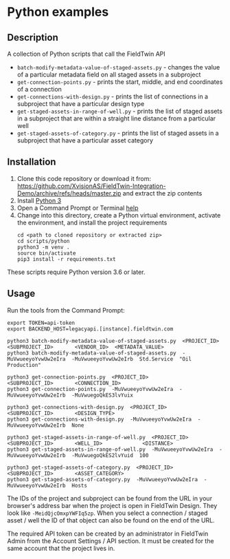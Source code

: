 # Python examples

## Description

A collection of Python scripts that call the FieldTwin API 

* `batch-modify-metadata-value-of-staged-assets.py` - changes the value of a particular
  metadata field on all staged assets in a subproject
* `get-connection-points.py` - prints the start, middle, and end coordinates of a
  connection
* `get-connections-with-design.py` - prints the list of connections in a subproject
  that have a particular design type
* `get-staged-assets-in-range-of-well.py` - prints the list of staged assets in a
  subproject that are within a straight line distance from a particular well
* `get-staged-assets-of-category.py` - prints the list of staged assets in a subproject
  that have a particular asset category

## Installation

1. Clone this code repository or download it from:  
   https://github.com/XvisionAS/FieldTwin-Integration-Demo/archive/refs/heads/master.zip
   and extract the zip contents
2. Install [Python 3](https://www.python.org/downloads/)
3. Open a Command Prompt or Terminal [help](https://www.lifewire.com/how-to-open-command-prompt-2618089)
4. Change into this directory, create a Python virtual environment,
   activate the environment, and install the project requirements
   ```
   cd <path to cloned repository or extracted zip>
   cd scripts/python
   python3 -m venv .
   source bin/activate
   pip3 install -r requirements.txt
   ```

These scripts require Python version 3.6 or later.

## Usage

Run the tools from the Command Prompt:

```
export TOKEN=api-token
export BACKEND_HOST=legacyapi.[instance].fieldtwin.com

python3 batch-modify-metadata-value-of-staged-assets.py  <PROJECT_ID>          <SUBPROJECT_ID>       <VENDOR_ID>  <METADATA_VALUE>
python3 batch-modify-metadata-value-of-staged-assets.py  -MuVwueeyoYvwUw2eIra  -MuVwueeyoYvwUw2eIrb  Std.Service  "Oil Production"

python3 get-connection-points.py  <PROJECT_ID>          <SUBPROJECT_ID>       <CONNECTION_ID>
python3 get-connection-points.py  -MuVwueeyoYvwUw2eIra  -MuVwueeyoYvwUw2eIrb  -MuVwuegoQkES3lvYuix

python3 get-connections-with-design.py  <PROJECT_ID>          <SUBPROJECT_ID>       <DESIGN_TYPE>
python3 get-connections-with-design.py  -MuVwueeyoYvwUw2eIra  -MuVwueeyoYvwUw2eIrb  None

python3 get-staged-assets-in-range-of-well.py  <PROJECT_ID>          <SUBPROJECT_ID>       <WELL_ID>             <DISTANCE>
python3 get-staged-assets-in-range-of-well.py  -MuVwueeyoYvwUw2eIra  -MuVwueeyoYvwUw2eIrb  -MuVwuegoQkES2lvYuid  100

python3 get-staged-assets-of-category.py  <PROJECT_ID>          <SUBPROJECT_ID>       <ASSET_CATEGORY>
python3 get-staged-assets-of-category.py  -MuVwueeyoYvwUw2eIra  -MuVwueeyoYvwUw2eIrb  Hosts
```

The IDs of the project and subproject can be found from the URL in your browser's address
bar when the project is open in FieldTwin Design. They look like `-MeidQjcOmxpYWFIq5zp`.
When you select a connection / staged asset / well the ID of that object can also be found
on the end of the URL.

The required API token can be created by an administrator in FieldTwin Admin from the
Account Settings / API section. It must be created for the same account that the project
lives in.
